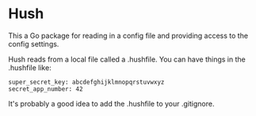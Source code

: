 <h1>Hush</h1>

This a Go package for reading in a config file and providing access to the
config settings.

Hush reads from a local file called a .hushfile. You can have things in the
.hushfile like:

```
super_secret_key: abcdefghijklmnopqrstuvwxyz
secret_app_number: 42
```

It's probably a good idea to add the .hushfile to your .gitignore.
